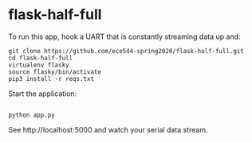# flask-half-full

To run this app, hook a UART that is constantly streaming data up and:

    git clone https://github.com/ece544-spring2020/flask-half-full.git
    cd flask-half-full
    virtualenv flasky
    source flasky/bin/activate
    pip3 install -r reqs.txt

Start the application:  

<code>
python app.py
</code>

See http://localhost:5000 and watch your serial data stream.
